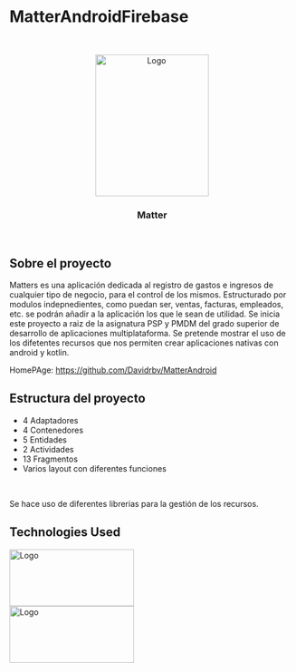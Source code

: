 # MatterAndroidFirebase
<!-- LOGO PROYECTO -->
<br />
<p align="center">

  <img src="app/src/main/res/drawable/logo_matter.png" alt="Logo" width="200" height="250">

  <h3 align="center">Matter</h3>
  
</p>

<br>

## Sobre el proyecto
Matters es una aplicación dedicada al registro de gastos e ingresos
de cualquier tipo de negocio, para el control de los mismos. Estructurado por modulos
indepnedientes, como puedan ser, ventas, facturas, empleados, etc. se podrán añadir
a la aplicación los que le sean de utilidad.
Se inicia este proyecto a raiz de la asignatura PSP y PMDM del grado superior de
desarrollo de aplicaciones multiplataforma.
Se pretende mostrar el uso de los difetentes recursos que nos permiten crear aplicaciones
nativas con android y kotlin.

HomePAge: https://github.com/Davidrbv/MatterAndroid

## Estructura del proyecto
<ul>
  <li>4 Adaptadores</li>
  <li>4 Contenedores</li>
  <li>5 Entidades</li>
  <li>2 Actividades</li>
  <li>13 Fragmentos</li>
  <li>Varios layout con diferentes funciones</li>
</ul>

<br>

Se hace uso de diferentes librerias para la gestión de los recursos.

## Technologies Used

<a href="https://github.com/android">
    <img src="app/src/main/res/drawable/logo_android.png" alt="Logo" width="220" height="100">
</a>

<br>

<a href="https://github.com/kotlin">
    <img src="app/src/main/res/drawable/logo_kotlin.png" alt="Logo" width="220" height="100">
</a>

